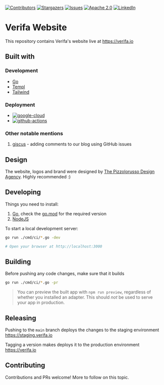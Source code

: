 [![Contributors][contributors-shield]][contributors-url]
[![Stargazers][stars-shield]][stars-url]
[![Issues][issues-shield]][issues-url]
[![Apache 2.0][license-shield]][license-url]
[![LinkedIn][linkedin-shield]][linkedin-url]

# Verifa Website

This repository contains Verifa's website live at <https://verifa.io>

## Built with

### Development

* [Go](https://go.dev/)
* [Templ](https://templ.guide/)
* [Tailwind](https://tailwindcss.com/)

### Deployment

* [![google-cloud][google-cloud-shield]][google-cloud-url]
* [![github-actions][github-actions-shield]][github-actions-url]

### Other notable mentions

1. [giscus](https://giscus.app/) - adding comments to our blog using GitHub issues

## Design

The website, logos and brand were designed by [The Pizzolorusso Design Agency](https://pizzolorusso.com/about).
Highly recommended :)

## Developing

Things you need to install:

1. [Go](https://go.dev/), check the [go.mod](./go.mod) for the required version
2. [NodeJS](https://nodejs.org/en/download/package-manager)

To start a local development server:

```bash
go run ./cmd/ci/*.go -dev

# Open your browser at http://localhost:3000
```

## Building

Before pushing any code changes, make sure that it builds

```bash
go run ./cmd/ci/*.go -pr
```

> You can preview the built app with `npm run preview`, regardless of whether you installed an adapter. This should _not_ be used to serve your app in production.

## Releasing

Pushing to the `main` branch deploys the changes to the staging environment <https://staging.verifa.io>

Tagging a version makes deploys it to the production environment <https://verifa.io>

## Contributing

Contributions and PRs welcome! More to follow on this topic.

<!-- MARKDOWN LINKS & IMAGES -->
<!-- https://www.markdownguide.org/basic-syntax/#reference-style-links -->
[contributors-shield]: https://img.shields.io/github/contributors/verifa/website.svg?style=for-the-badge
[contributors-url]: https://github.com/verifa/website/graphs/contributors
[stars-shield]: https://img.shields.io/github/stars/verifa/website.svg?style=for-the-badge
[stars-url]: https://github.com/verifa/website/stargazers
[issues-shield]: https://img.shields.io/github/issues/verifa/website.svg?style=for-the-badge
[issues-url]: https://github.com/verifa/website/issues
[license-shield]: https://img.shields.io/github/license/verifa/website.svg?style=for-the-badge
[license-url]: https://github.com/verifa/website/blob/master/LICENSE.txt
[linkedin-shield]: https://img.shields.io/badge/-LinkedIn-black.svg?style=for-the-badge&logo=linkedin&colorB=555
[linkedin-url]: https://www.linkedin.com/company/verifa
<!-- STACK -->
[google-cloud-shield]: https://img.shields.io/badge/Google_Cloud-4285F4?style=for-the-badge&logo=google-cloud&logoColor=white
[google-cloud-url]: https://cloud.google.com/
[github-actions-shield]: https://img.shields.io/badge/GitHub_Actions-2088FF?style=for-the-badge&logo=github-actions&logoColor=white
[github-actions-url]: https://github.com/features/actions
